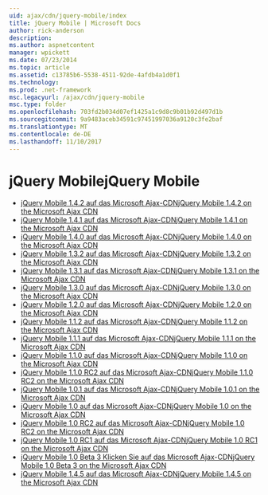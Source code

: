 ```yaml
---
uid: ajax/cdn/jquery-mobile/index
title: jQuery Mobile | Microsoft Docs
author: rick-anderson
description: 
ms.author: aspnetcontent
manager: wpickett
ms.date: 07/23/2014
ms.topic: article
ms.assetid: c13785b6-5538-4511-92de-4afdb4a1d0f1
ms.technology: 
ms.prod: .net-framework
msc.legacyurl: /ajax/cdn/jquery-mobile
msc.type: folder
ms.openlocfilehash: 703fd2b034d07ef1425a1c9d8c9b01b92d497d1b
ms.sourcegitcommit: 9a9483aceb34591c97451997036a9120c3fe2baf
ms.translationtype: MT
ms.contentlocale: de-DE
ms.lasthandoff: 11/10/2017
---
```

<a name="jquery-mobile"></a><span data-ttu-id="b230c-102">jQuery Mobile</span><span class="sxs-lookup"><span data-stu-id="b230c-102">jQuery Mobile</span></span>
====================
- [<span data-ttu-id="b230c-103">jQuery Mobile 1.4.2 auf das Microsoft Ajax-CDN</span><span class="sxs-lookup"><span data-stu-id="b230c-103">jQuery Mobile 1.4.2 on the Microsoft Ajax CDN</span></span>](cdnjquerymobile142.md)
- [<span data-ttu-id="b230c-104">jQuery Mobile 1.4.1 auf das Microsoft Ajax-CDN</span><span class="sxs-lookup"><span data-stu-id="b230c-104">jQuery Mobile 1.4.1 on the Microsoft Ajax CDN</span></span>](cdnjquerymobile141.md)
- [<span data-ttu-id="b230c-105">jQuery Mobile 1.4.0 auf das Microsoft Ajax-CDN</span><span class="sxs-lookup"><span data-stu-id="b230c-105">jQuery Mobile 1.4.0 on the Microsoft Ajax CDN</span></span>](cdnjquerymobile140.md)
- [<span data-ttu-id="b230c-106">jQuery Mobile 1.3.2 auf das Microsoft Ajax-CDN</span><span class="sxs-lookup"><span data-stu-id="b230c-106">jQuery Mobile 1.3.2 on the Microsoft Ajax CDN</span></span>](cdnjquerymobile132.md)
- [<span data-ttu-id="b230c-107">jQuery Mobile 1.3.1 auf das Microsoft Ajax-CDN</span><span class="sxs-lookup"><span data-stu-id="b230c-107">jQuery Mobile 1.3.1 on the Microsoft Ajax CDN</span></span>](cdnjquerymobile131.md)
- [<span data-ttu-id="b230c-108">jQuery Mobile 1.3.0 auf das Microsoft Ajax-CDN</span><span class="sxs-lookup"><span data-stu-id="b230c-108">jQuery Mobile 1.3.0 on the Microsoft Ajax CDN</span></span>](cdnjquerymobile130.md)
- [<span data-ttu-id="b230c-109">jQuery Mobile 1.2.0 auf das Microsoft Ajax-CDN</span><span class="sxs-lookup"><span data-stu-id="b230c-109">jQuery Mobile 1.2.0 on the Microsoft Ajax CDN</span></span>](cdnjquerymobile120.md)
- [<span data-ttu-id="b230c-110">jQuery Mobile 1.1.2 auf das Microsoft Ajax-CDN</span><span class="sxs-lookup"><span data-stu-id="b230c-110">jQuery Mobile 1.1.2 on the Microsoft Ajax CDN</span></span>](cdnjquerymobile112.md)
- [<span data-ttu-id="b230c-111">jQuery Mobile 1.1.1 auf das Microsoft Ajax-CDN</span><span class="sxs-lookup"><span data-stu-id="b230c-111">jQuery Mobile 1.1.1 on the Microsoft Ajax CDN</span></span>](cdnjquerymobile111.md)
- [<span data-ttu-id="b230c-112">jQuery Mobile 1.1.0 auf das Microsoft Ajax-CDN</span><span class="sxs-lookup"><span data-stu-id="b230c-112">jQuery Mobile 1.1.0 on the Microsoft Ajax CDN</span></span>](cdnjquerymobile110.md)
- [<span data-ttu-id="b230c-113">jQuery Mobile 1.1.0 RC2 auf das Microsoft Ajax-CDN</span><span class="sxs-lookup"><span data-stu-id="b230c-113">jQuery Mobile 1.1.0 RC2 on the Microsoft Ajax CDN</span></span>](cdnjquerymobile110rc2.md)
- [<span data-ttu-id="b230c-114">jQuery Mobile 1.0.1 auf das Microsoft Ajax-CDN</span><span class="sxs-lookup"><span data-stu-id="b230c-114">jQuery Mobile 1.0.1 on the Microsoft Ajax CDN</span></span>](cdnjquerymobile101.md)
- [<span data-ttu-id="b230c-115">jQuery Mobile 1.0 auf das Microsoft Ajax-CDN</span><span class="sxs-lookup"><span data-stu-id="b230c-115">jQuery Mobile 1.0 on the Microsoft Ajax CDN</span></span>](cdnjquerymobile10.md)
- [<span data-ttu-id="b230c-116">jQuery Mobile 1.0 RC2 auf das Microsoft Ajax-CDN</span><span class="sxs-lookup"><span data-stu-id="b230c-116">jQuery Mobile 1.0 RC2 on the Microsoft Ajax CDN</span></span>](cdnjquerymobile10rc2.md)
- [<span data-ttu-id="b230c-117">jQuery Mobile 1.0 RC1 auf das Microsoft Ajax-CDN</span><span class="sxs-lookup"><span data-stu-id="b230c-117">jQuery Mobile 1.0 RC1 on the Microsoft Ajax CDN</span></span>](cdnjquerymobile10rc1.md)
- [<span data-ttu-id="b230c-118">jQuery Mobile 1.0 Beta 3 Klicken Sie auf das Microsoft Ajax-CDN</span><span class="sxs-lookup"><span data-stu-id="b230c-118">jQuery Mobile 1.0 Beta 3 on the Microsoft Ajax CDN</span></span>](cdnjquerymobile10b3.md)
- [<span data-ttu-id="b230c-119">jQuery Mobile 1.4.5 auf das Microsoft Ajax-CDN</span><span class="sxs-lookup"><span data-stu-id="b230c-119">jQuery Mobile 1.4.5 on the Microsoft Ajax CDN</span></span>](cdnjquerymobile145.md)
